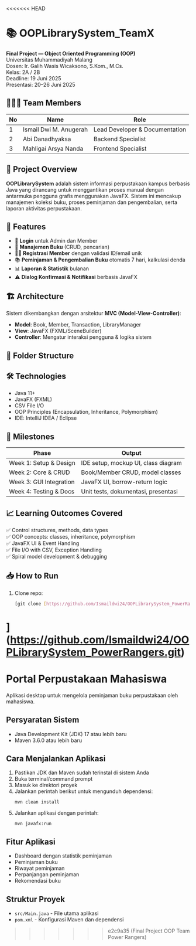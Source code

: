 <<<<<<< HEAD
# 📚 OOPLibrarySystem_TeamX

**Final Project — Object Oriented Programming (OOP)**  
Universitas Muhammadiyah Malang  
Dosen: Ir. Galih Wasis Wicaksono, S.Kom., M.Cs.  
Kelas: 2A / 2B  
Deadline: 19 Juni 2025  
Presentasi: 20–26 Juni 2025

## 👨‍👩‍👦 Team Members

| No | Name                   | Role                     |
|----|------------------------|--------------------------|
| 1  | Ismail Dwi M. Anugerah | Lead Developer & Documentation |
| 2  | Abi Danadhyaksa        | Backend Specialist       |
| 3  | Mahligai Arsya Nanda   | Frontend Specialist      |

## 📌 Project Overview

**OOPLibrarySystem** adalah sistem informasi perpustakaan kampus berbasis Java yang dirancang untuk menggantikan proses manual dengan antarmuka pengguna grafis menggunakan JavaFX. Sistem ini mencakup manajemen koleksi buku, proses peminjaman dan pengembalian, serta laporan aktivitas perpustakaan.

## 🧩 Features

- 🔐 **Login** untuk Admin dan Member
- 📖 **Manajemen Buku** (CRUD, pencarian)
- 🧑‍🎓 **Registrasi Member** dengan validasi ID/email unik
- 📚 **Peminjaman & Pengembalian Buku** otomatis 7 hari, kalkulasi denda
- 📊 **Laporan & Statistik** bulanan
- ⚠️ **Dialog Konfirmasi & Notifikasi** berbasis JavaFX

## 🏗️ Architecture

Sistem dikembangkan dengan arsitektur **MVC (Model-View-Controller)**:
- **Model**: Book, Member, Transaction, LibraryManager
- **View**: JavaFX (FXML/SceneBuilder)
- **Controller**: Mengatur interaksi pengguna & logika sistem

## 📂 Folder Structure


## 🛠️ Technologies

- Java 11+
- JavaFX (FXML)
- CSV File I/O
- OOP Principles (Encapsulation, Inheritance, Polymorphism)
- IDE: IntelliJ IDEA / Eclipse

## 📅 Milestones

| Phase                    | Output                                 |
|--------------------------|----------------------------------------|
| Week 1: Setup & Design   | IDE setup, mockup UI, class diagram    |
| Week 2: Core & CRUD      | Book/Member CRUD, model classes        |
| Week 3: GUI Integration  | JavaFX UI, borrow-return logic         |
| Week 4: Testing & Docs   | Unit tests, dokumentasi, presentasi    |

## 📈 Learning Outcomes Covered

✅ Control structures, methods, data types  
✅ OOP concepts: classes, inheritance, polymorphism  
✅ JavaFX UI & Event Handling  
✅ File I/O with CSV, Exception Handling  
✅ Spiral model development & debugging

## 📥 How to Run

1. Clone repo:  
   ```bash
   [git clone [https://github.com/Ismaildwi24/OOPLibrarySystem_PowerRangers.git]
](https://github.com/Ismaildwi24/OOPLibrarySystem_PowerRangers.git)
=======
# Portal Perpustakaan Mahasiswa

Aplikasi desktop untuk mengelola peminjaman buku perpustakaan oleh mahasiswa.

## Persyaratan Sistem

- Java Development Kit (JDK) 17 atau lebih baru
- Maven 3.6.0 atau lebih baru

## Cara Menjalankan Aplikasi

1. Pastikan JDK dan Maven sudah terinstal di sistem Anda
2. Buka terminal/command prompt
3. Masuk ke direktori proyek
4. Jalankan perintah berikut untuk mengunduh dependensi:
   ```
   mvn clean install
   ```
5. Jalankan aplikasi dengan perintah:
   ```
   mvn javafx:run
   ```

## Fitur Aplikasi

- Dashboard dengan statistik peminjaman
- Peminjaman buku
- Riwayat peminjaman
- Perpanjangan peminjaman
- Rekomendasi buku

## Struktur Proyek

- `src/Main.java` - File utama aplikasi
- `pom.xml` - Konfigurasi Maven dan dependensi
>>>>>>> e2c9a35 (Final Project OOP Team Power Rangers)
